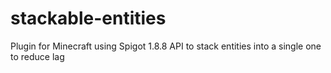 # stackable-entities
 Plugin for Minecraft using Spigot 1.8.8 API to stack entities into a single one to reduce lag

